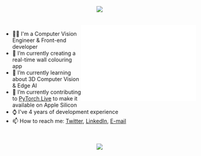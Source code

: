 <p align="center"><img src="https://github.com/aaronespasa/aaronespasa/blob/main/banner-animated-full-name.gif" /></p>

<br/>

<img align="right" src="https://github.com/aaronespasa/aaronespasa/blob/main/coffee.svg" width="300" height="200" />

<ul>
  <li>👨‍💻 I'm a Computer Vision Engineer & Front-end developer</li>
  <li>🔭 I’m currently creating a real-time wall colouring app</li>
  <li>🌱 I’m currently learning about 3D Computer Vision & Edge AI</li>
  <li>👯 I’m currently contributing to <a href="https://github.com/pytorch/live">PyTorch Live</a> to make it available on Apple Silicon</li>
  <li>⌚️ I've 4 years of development experience</li>
  <li>📫 How to reach me: <a href="https://twitter.com/aaronespasa">Twitter</a>, <a href="https://www.linkedin.com/in/aaronespasa/">LinkedIn</a>, <a href="mailto:aaespasa@gmail.com?subject=[GitHub]%20Source%20Han%20Sans">E-mail</a></li>
</ul>

<br/>

<p align="center"><img height="180em" src="https://github-readme-stats.vercel.app/api?username=aaronespasa&show_icons=true&hide_border=true&&count_private=true&include_all_commits=true&theme=buefy" /></p>

